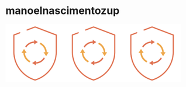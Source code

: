 # manoelnascimentozup
<img src='badges/ssdlc.png' alt='badges/ssdlc.png' width='160px' /><img src='badges/ssdlc.png' alt='badges/ssdlc.png' width='160px' /><img src='badges/ssdlc.png' alt='badges/ssdlc.png' width='160px' />